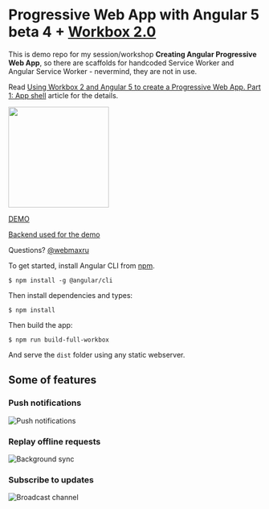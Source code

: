 # Progressive Web App with Angular 5 beta 4 + [Workbox 2.0](https://www.workboxjs.org/)

This is demo repo for my session/workshop __Creating Angular Progressive Web App__, so there are scaffolds for handcoded Service Worker and Angular Service Worker - nevermind, they are not in use.

Read [Using Workbox 2 and Angular 5 to create a Progressive Web App. Part 1: App shell](https://medium.com/@webmaxru/using-workbox-2-and-angular-5-to-create-a-progressive-web-app-part-1-app-shell-b14f9872384a) article for the details.

<img src="https://raw.githubusercontent.com/webmaxru/pwatter/master/src/assets/images/logo.png" width="200" height="200">

[DEMO](https://pwa-workshop-angular.firebaseapp.com/)

[Backend used for the demo](https://github.com/webmaxru/pwa-workshop-api/)

Questions? [@webmaxru](https://twitter.com/webmaxru/)

To get started, install Angular CLI from [npm](https://www.npmjs.com/).

```
$ npm install -g @angular/cli
```

Then install dependencies and types:

```
$ npm install
```

Then build the app:

```
$ npm run build-full-workbox
```

And serve the `dist` folder using any static webserver.

## Some of features

### Push notifications

![Push notifications](https://raw.githubusercontent.com/webmaxru/pwatter/master/src/assets/images/push.gif "Push notifications")

### Replay offline requests

![Background sync](https://raw.githubusercontent.com/webmaxru/pwatter/master/src/assets/images/sync.gif "Background sync")

### Subscribe to updates

![Broadcast channel](https://raw.githubusercontent.com/webmaxru/pwatter/master/src/assets/images/broadcast.gif "Broadcast channel")
